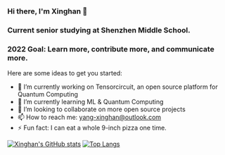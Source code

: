 ### Hi there, I'm Xinghan 👋
### Current senior studying at Shenzhen Middle School.
### 2022 Goal: Learn more, contribute more, and communicate more.


Here are some ideas to get you started:

- 🔭 I’m currently working on Tensorcircuit, an open source platform for Quantum Computing
- 🌱 I’m currently learning ML & Quantum Computing
- 👯 I’m looking to collaborate on more open source projects
- 📫 How to reach me: yang-xinghan@outlook.com
- ⚡ Fun fact: I can eat a whole 9-inch pizza one time.

[![Xinghan's GitHub stats](https://github-readme-stats.vercel.app/api?username=SexyCarrots)](https://github.com/anuraghazra/github-readme-stats)
[![Top Langs](https://github-readme-stats.vercel.app/api/top-langs/?username=SexyCarrots)](https://github.com/anuraghazra/github-readme-stats)

